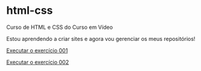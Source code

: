 
# html-css
Curso de HTML e CSS do Curso em Vídeo

Estou aprendendo a criar sites e agora vou gerenciar os meus repositórios!

<a href="https://meloalves.github.io/HTML-CSS/exercícios/ex001/index.html">Executar o exercício 001</a>

<a href="https://meloalves.github.io/HTML-CSS/exercícios/ex002/index.html">Executar o exercício 002</a>
